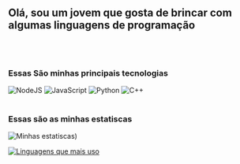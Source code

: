 ## Olá, sou um jovem que gosta de brincar com algumas linguagens de programação

<br>
<br>

### Essas São minhas principais tecnologias

<img alt="NodeJS" src="https://img.shields.io/badge/node.js-%2343853D.svg?&style=for-the-badge&logo=node.js&logoColor=white"/>
<img alt="JavaScript" src="https://img.shields.io/badge/javascript-%23323330.svg?&style=for-the-badge&logo=javascript&logoColor=%23F7DF1E"/>
<img alt="Python" src="https://img.shields.io/badge/python-%2314354C.svg?&style=for-the-badge&logo=python&logoColor=white"/>
<img alt="C++" src="https://img.shields.io/badge/c++-%2300599C.svg?&style=for-the-badge&logo=c%2B%2B&ogoColor=white"/>

<br>
<br>


### Essas são as minhas estatiscas
![Minhas estatiscas](https://github-readme-stats.vercel.app/api?username=Pietro222222&count_private=true&show_icons=true&theme=radical))

[![Linguagens que mais uso](https://github-readme-stats.vercel.app/api/top-langs/?username=Pietro222222&layout=compact)](https://github.com/anuraghazra/github-readme-stats)

